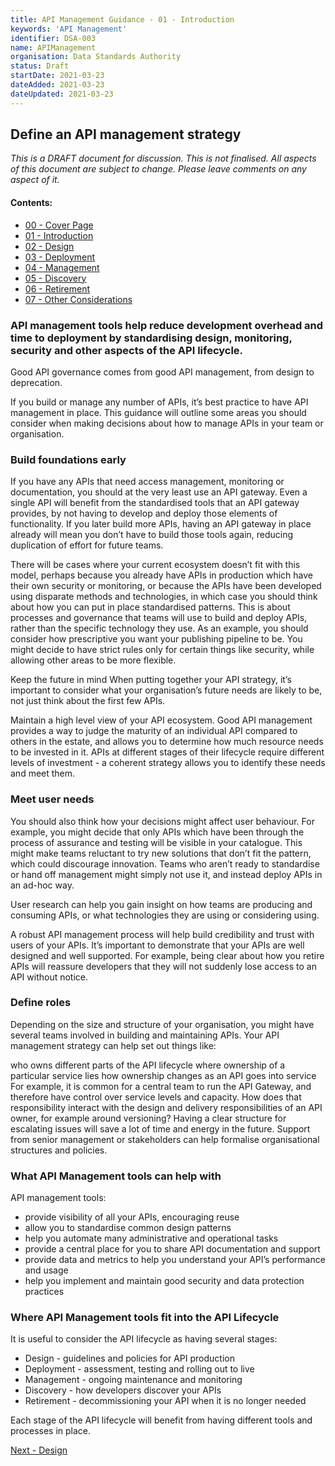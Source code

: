 ```yaml
---
title: API Management Guidance - 01 - Introduction
keywords: 'API Management'
identifier: DSA-003
name: APIManagement
organisation: Data Standards Authority
status: Draft
startDate: 2021-03-23
dateAdded: 2021-03-23
dateUpdated: 2021-03-23
---
```



## Define an API management strategy

_This is a DRAFT document for discussion. This is not finalised. All aspects of this document are subject to change. Please leave comments on any aspect of it._

#### Contents:
- [00 - Cover Page](index.html)
- [01 - Introduction](APIM-Introduction.html)
- [02 - Design](APIM-Design.html)
- [03 - Deployment](APIM-Deployment.html)
- [04 - Management](APIM-Management.html)
- [05 - Discovery](APIM-Discovery.html)
- [06 - Retirement](APIM-Retirement.html)
- [07 - Other Considerations](APIM-OtherConsiderations.html)


### API management tools help reduce development overhead and time to deployment by standardising design, monitoring, security and other aspects of the API lifecycle.

Good API governance comes from good API management, from design to deprecation.

If you build or manage any number of APIs, it’s best practice to have API management in place. This guidance will outline some areas you should consider when making decisions about how to manage APIs in your team or organisation. 



### Build foundations early
If you have any APIs that need access management, monitoring or documentation, you should at the very least use an API gateway. Even a single API will benefit from the standardised tools that an API gateway provides, by not having to develop and deploy those elements of functionality. If you later build more APIs, having an API gateway in place already will mean you don’t have to build those tools again, reducing duplication of effort for future teams.

There will be cases where your current ecosystem doesn’t fit with this model, perhaps because you already have APIs in production which have their own security or monitoring, or because the APIs have been developed using disparate methods and technologies, in which case you should think about how you can put in place standardised patterns. This is about processes and governance that teams will use to build and deploy APIs, rather than the specific technology they use. As an example, you should consider how prescriptive you want your publishing pipeline to be. You might decide to have strict rules only for certain things like security, while allowing other areas to be more flexible. 

Keep the future in mind 
When putting together your API strategy, it’s important to consider what your organisation’s future needs are likely to be, not just think about the first few APIs. 

Maintain a high level view of your API ecosystem. Good API management provides a way to judge the maturity of an individual API compared to others in the estate, and allows you to determine how much resource needs to be invested in it. APIs at different stages of their lifecycle require different levels of investment - a coherent strategy allows you to identify these needs and meet them.

### Meet user needs
You should also think how your decisions might affect user behaviour. For example, you might decide that only APIs which have been through the process of assurance and testing will be visible in your catalogue. This might make teams reluctant to try new solutions that don’t fit the pattern, which could discourage innovation. Teams who aren’t ready to standardise or hand off management might simply not use it, and instead deploy APIs in an ad-hoc way.

User research can help you gain insight on how teams are producing and consuming APIs, or what technologies they are using or considering using.

A robust API management process will help build credibility and trust with users of your APIs. It’s important to demonstrate that your APIs are well designed and well supported. For example, being clear about how you retire APIs will reassure developers that they will not suddenly lose access to an API without notice. 

### Define roles 
Depending on the size and structure of your organisation, you might have several teams involved in building and maintaining APIs. Your API management strategy can help set out things like:

who owns different parts of the API lifecycle
where ownership of a particular service lies
how ownership changes as an API goes into service
For example, it is common for a central team to run the API Gateway, and therefore have control over service levels and capacity. How does that responsibility interact with the design and delivery responsibilities of an API owner, for example around versioning? Having a clear structure for escalating issues will save a lot of time and energy in the future. Support from senior management or stakeholders can help formalise organisational structures and policies. 

### What API Management tools can help with

API management tools:
 - provide visibility of all your APIs, encouraging reuse
 - allow you to standardise common design patterns 
 - help you automate many administrative and operational tasks
 - provide a central place for you to share API documentation and support
 - provide data and metrics to help you understand your API’s performance and usage
 - help you implement and maintain good security and data protection practices



### Where API Management tools fit into the API Lifecycle

It is useful to consider the API lifecycle as having several stages:
 - Design - guidelines and policies for API production
 - Deployment - assessment, testing and rolling out to live
 - Management - ongoing maintenance and monitoring
 - Discovery - how developers discover your APIs
 - Retirement - decommissioning your API when it is no longer needed

Each stage of the API lifecycle will benefit from having different tools and processes in place.


[Next - Design](APIM-Design.html)
